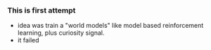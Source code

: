 ### This is first attempt
- idea was train a "world models" like model based
reinforcement learning, plus curiosity signal.
- it failed